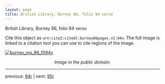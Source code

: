 ```yaml
---
layout: page
title: British Library, Burney 86, folio 94 verso
---
```


British Library, Burney 86, folio 94 verso

Cite this object as `urn:cite2:citebl:burney86pages.v1:94v`.  The full image is linked to a citation tool you can use to cite regions of the image.

[![burney_ms_86_f094v](http://www.homermultitext.org/iipsrv?IIIF=/project/homer/pyramidal/deepzoom/citebl/burney86imgs/v1/burney_ms_86_f094v.tif/full/800,/0/default.jpg)](http://www.homermultitext.org/ict2/?urn=urn:cite2:citebl:burney86imgs.v1:burney_ms_86_f094v) 

<p style="text-align: center; font-style: italic;">Image in the public domain.</p>

---

previous: [94r](../94r/) | next: [95r](../95r/)